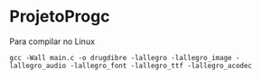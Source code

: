 # ProjetoProgc

Para compilar no Linux
```
gcc -Wall main.c -o drugdibre -lallegro -lallegro_image -lallegro_audio -lallegro_font -lallegro_ttf -lallegro_acodec
```
